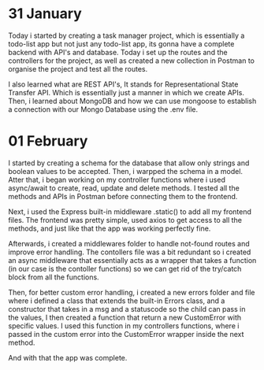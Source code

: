 # 31 January

Today i started by creating a task manager project, which is essentially a todo-list app but not just any todo-list app, its gonna have a complete backend with API's and database. Today i set up the routes and the controllers for the project, as well as created a new collection in Postman to organise the project and test all the routes. 

I also learned what are REST API's, It stands for Representational State Transfer API. Which is essentially just a manner in which we create APIs. Then, i learned about MongoDB and how we can use mongoose to establish a connection with our Mongo Database using the .env file. 

# 01 February

I started by creating a schema for the database that allow only strings and boolean values to be accepted. Then, i warpped the schema in a model. Atter that, i began working on my controller functions where i used async/await to create, read, update and delete methods. I tested all the methods and APIs in Postman before connecting them to the frontend.

Next, i used the Express built-in middleware .static() to add all my frontend files. The frontend was pretty simple, used axios to get access to all the methods, and just like that the app was working perfectly fine. 

Afterwards, i created a middlewares folder to handle not-found routes and improve error handling. The contollers file was a bit redundant so i created an async middleware that essentially acts as a wrapper that takes a function (in our case is the contoller functions) so we can get rid of the try/catch block from all the functions. 

Then, for better custom error handling, i created a new errors folder and file where i defined a class that extends the built-in Errors class, and a constructor that takes in a msg and a statuscode so the child can pass in the values, I then created a function that return a new CustomError with specific values. I used this function in my controllers functions, where i passed in the custom error into the CustomError wrapper inside the next method.

And with that the app was complete.
